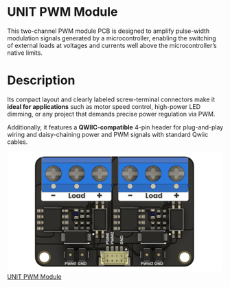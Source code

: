 # UNIT PWM Module

This two-channel PWM module PCB is designed to amplify pulse-width modulation signals generated by a microcontroller, enabling the switching of external loads at voltages and currents well above the microcontroller’s native limits. 


# Description 

Its compact layout and clearly labeled screw-terminal connectors make it **ideal for applications** such as motor speed control, high-power LED dimming, or any project that demands precise power regulation via PWM.

Additionally, it features a **QWIIC-compatible** 4-pin header for plug-and-play wiring and daisy-chaining power and PWM signals with standard Qwiic cables.


<a href="#"><img src="hardware/resources/UE0083-Modulo PWM v5.jpg" width="500px"><br/> UNIT PWM Module</a>


